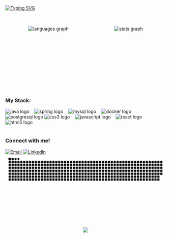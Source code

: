 
<br>
<br>

[![Typing SVG](https://readme-typing-svg.herokuapp.com?font=Fira+Code&size=25&duration=2500&pause=1000&color=F74571&width=500&lines=Ol%C3%A1%2C+meu+nome+%C3%A9+Sandy;Sou+uma+Desenvolvedora+Back-end)](https://git.io/typing-svg)

<br>
<br>

<div align="center" style="width:100% ;height: 200px; display: flex; justify-content: space-around;" >
  <img src="https://github-readme-stats.vercel.app/api/top-langs?username=sandymachadoo&locale=en&hide_title=false&layout=compact&card_width=320&langs_count=5&theme=dracula&hide_border=false&order=2" height="150" alt="languages graph"  />
  <img src="https://github-readme-stats.vercel.app/api?username=sandymachadoo&hide_title=false&hide_rank=false&show_icons=true&include_all_commits=true&count_private=true&disable_animations=false&theme=dracula&locale=en&hide_border=false&order=1" height="150" alt="stats graph"  />
  </div>

  <h3 align="left">My Stack:</h3>

<div align="left">
   <img src="https://cdn.jsdelivr.net/gh/devicons/devicon/icons/java/java-original.svg" height="25" alt="java logo"  />
  <img width="8" />
   <img src="https://cdn.jsdelivr.net/gh/devicons/devicon/icons/spring/spring-original.svg" height="25" alt="spring logo"  />
   <img width="8" />
   <img src="https://cdn.jsdelivr.net/gh/devicons/devicon/icons/mysql/mysql-original.svg" height="25" alt="mysql logo"  />
  <img width="8" />
   <img src="https://cdn.jsdelivr.net/gh/devicons/devicon/icons/docker/docker-original.svg" height="25" alt="docker logo"  />
   <img src="https://cdn.jsdelivr.net/gh/devicons/devicon/icons/postgresql/postgresql-original.svg" height="25" alt="postgresql logo"  />
  <img width="8" 
  <img src="https://cdn.jsdelivr.net/gh/devicons/devicon/icons/css3/css3-original.svg" height="25" alt="css3 logo"  />
  <img width="8" />
  <img src="https://cdn.jsdelivr.net/gh/devicons/devicon/icons/javascript/javascript-plain.svg" height="25" alt="javascript logo"  />
  <img width="8" />
  <img src="https://cdn.jsdelivr.net/gh/devicons/devicon/icons/react/react-original.svg" height="25" alt="react logo"  />
  <img width="8" />
 <img src="https://cdn.jsdelivr.net/gh/devicons/devicon/icons/html5/html5-original.svg" height="25" alt="html5 logo"  />
  <img width="8" />
  <img width="8" />
</div>

#

<h3 align="left">Connect with me!</h3>

<a href="mailto:sandyalexandrams@gmail.com">
  <img src="https://img.shields.io/badge/-Email-000?style=for-the-badge&logo=microsoft-outlook&logoColor=F74571" alt="Email">
</a>
<a href="https://www.linkedin.com/in/sandy-machado-/">
  <img src="https://img.shields.io/badge/-LinkedIn-000?style=for-the-badge&logo=linkedin&logoColor=F74571" alt="LinkedIn">
</a>

   
<picture align="center">
  <source media="(prefers-color-scheme: dark)" srcset="https://raw.githubusercontent.com/sandymachadoo/sandymachadoo/output/github-contribution-grid-snake-dark.svg">
  <source media="(prefers-color-scheme: light)" srcset="https://raw.githubusercontent.com/sandymachadoo/sandymachadoo/output/github-contribution-grid-snake-dark.svg">
  <img align="center" alt="github contribution grid snake animation" src="https://raw.githubusercontent.com/mari4souza/mari4souza/output/github-contribution-grid-snake.svg">
</picture> 


<br>
<br> 
<br>
<br>

<div align="center">
  
<br>
<br>
<br>

<p align="center"></p> 
  
<p align="center"><img align="center" src="https://visit-counter.vercel.app/counter.png?page=https%3A%2F%2Fgithub.com%2Fsandymachadoo&s=50&c=db006a&bg=00000000&no=7&ff=digi&tb=Visits%3A++&ta=" /></p> 
<br>
</div>

<br>
<br> 



